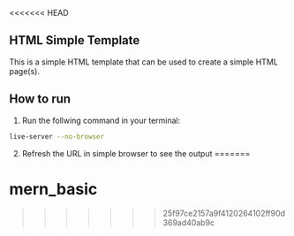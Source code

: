 <<<<<<< HEAD
## HTML Simple Template

This is a simple HTML template that can be used to create a simple HTML page(s).

## How to run

1. Run the follwing command in your terminal:
```bash
live-server --no-browser
```

2. Refresh the URL in simple browser to see the output
=======
# mern_basic
>>>>>>> 25f97ce2157a9f4120264102ff90d369ad40ab9c
